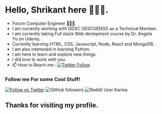 # Hello, Shrikant here 🙋🏻‍♂️.
* Future Computer Engineer 🧑🏻‍💻.
* I am currently working with GDSC GESCOENGG as a Technical Member.
* I am currently taking Full stack Web devlopment course by Dr. Angela Yu on Udemy.
* Currently learning HTML, CSS, Javascript, Node, React and MongoDB.
* I am also interested in learning Python.
* I am here to learn and explore new things.
* I did love to work with you.
* 📫 How to Reach me : [![Twitter Follow](https://img.shields.io/twitter/follow/shri_35?label=Send%20me%20a%20DM&style=social)](https://twitter.com/shri_35)
### Follow me For some Cool Stuff!
[![Follow on Twitter](https://img.shields.io/twitter/follow/shri_35?style=social)](https://twitter.com/shri_35)
![GitHub followers](https://img.shields.io/github/followers/shri35?label=Follow%20me&style=social)
![Reddit User Karma](https://img.shields.io/reddit/user-karma/combined/shrikant_gosavi?label=yogesh_gosavi&style=social)
## Thanks for visiting my profile.
